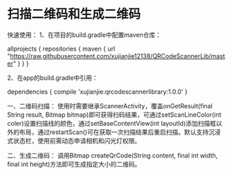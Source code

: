 # 扫描二维码和生成二维码

快速使用：
1、在项目的build.gradle中配置maven仓库：

allprojects {
    repositories {
        maven { url "https://raw.githubusercontent.com/xujianjie12138/QRCodeScannerLib/master" }
    }
}

2、在app的build.gradle中引用：

dependencies {
    compile 'xujianjie:qrcodescannerlibrary:1.0.0'
}

一、二维码扫描：
使用时需要继承ScannerActivity，覆盖onGetResult(final String result, Bitmap bitmap)即可获得扫码结果，可通过setScanLineColor(int coler)设置扫描线的颜色，通过setBaseContentView(int layoutId)添加扫描框以外的布局，通过restartScan()可在获取一次扫描结果后重启扫描。默认支持沉浸式状态栏，使用前需动态申请相机和闪光灯权限。


二、生成二维码：
调用Bitmap createQrCode(String content, final int width, final int height)方法即可生成指定大小的二维码。


